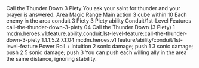 <ability>
  <name>Call the Thunder Down</name>
  <cost>3 Piety</cost>
  <flavor>You ask your saint for thunder and your prayer is answered.</flavor>
  <keywords>
    <keyword>Area</keyword>
    <keyword>Magic</keyword>
    <keyword>Range</keyword>
  </keywords>
  <type>Main action</type>
  <distance>3 cube within 10</distance>
  <target>Each enemy in the area</target>
  <metadata>
    <class>conduit</class>
    <cost>3 Piety</cost>
    <cost_amount>3</cost_amount>
    <cost_resource>Piety</cost_resource>
    <feature_type>ability</feature_type>
    <file_dpath>Conduit/1st-Level Features</file_dpath>
    <item_id>call-the-thunder-down-3-piety</item_id>
    <item_index>04</item_index>
    <item_name>Call the Thunder Down (3 Piety)</item_name>
    <level>1</level>
    <scc>mcdm.heroes.v1:feature.ability.conduit.1st-level-feature:call-the-thunder-down-3-piety</scc>
    <scdc>1.1.1:5.2.7.1:04</scdc>
    <source>mcdm.heroes.v1</source>
    <type>feature/ability/conduit/1st-level-feature</type>
  </metadata>
  <effects>
    <effect type="roll">
      <roll>Power Roll + Intuition</roll>
      <t1>2 sonic damage; push 1</t1>
      <t2>3 sonic damage; push 2</t2>
      <t3>5 sonic damage; push 3</t3>
    </effect>
    <effect type="mundane">You can push each willing ally in the area the same distance, ignoring stability.</effect>
  </effects>
</ability>
